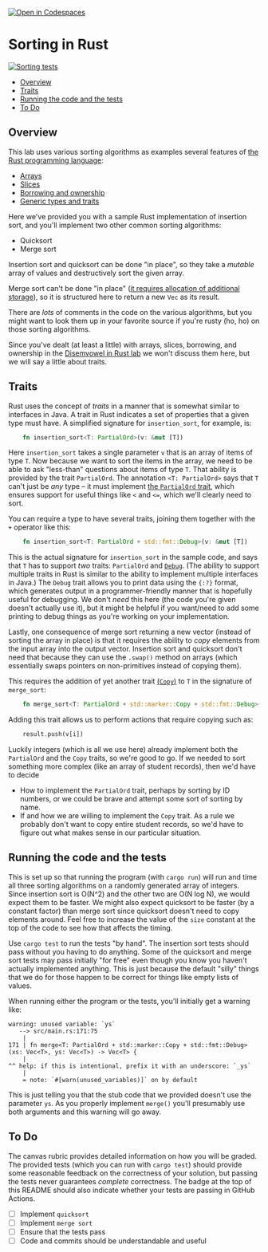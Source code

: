 [![Open in Codespaces](https://classroom.github.com/assets/launch-codespace-9f69c29eadd1a2efcce9672406de9a39573de1bdf5953fef360cfc2c3f7d7205.svg)](https://classroom.github.com/open-in-codespaces?assignment_repo_id=9366250)
# Sorting in Rust <!-- omit in toc -->

[![Sorting tests](../../workflows/sorting-tests/badge.svg)](../../actions?query=workflow%3A"sorting-tests")

- [Overview](#overview)
- [Traits](#traits)
- [Running the code and the tests](#running-the-code-and-the-tests)
- [To Do](#to-do)

## Overview

This lab uses various sorting algorithms as examples several features
of [the Rust programming language](https://www.rust-lang.org/):

- [Arrays](https://doc.rust-lang.org/book/ch03-02-data-types.html#the-array-type)
- [Slices](https://doc.rust-lang.org/book/ch04-03-slices.html#other-slices)
- [Borrowing and ownership](https://doc.rust-lang.org/book/ch04-00-understanding-ownership.html)
- [Generic types and traits](https://doc.rust-lang.org/book/ch10-00-generics.html)

Here we've provided you with a sample Rust implementation of insertion sort, and
you'll implement two other common sorting algorithms:

- Quicksort
- Merge sort

Insertion sort and quicksort can be done "in place", so they take a
_mutable_ array of values and destructively sort the given array.

Merge sort can't be done "in place" ([it
requires allocation of additional storage](https://en.wikipedia.org/wiki/Merge_sort#Variants)),
so it is structured here to return a new `Vec` as its result.

There are _lots_ of comments in the code on the various algorithms, but
you might want to look them up in your favorite source if you're rusty
(ho, ho) on those sorting algorithms.

Since you've dealt (at least a little) with arrays, slices, borrowing,
and ownership in the
[Disemvowel in Rust lab](https://github.com/UMM-CSci-Systems/disemvowel-in-rust)
we won't discuss them here, but we will say a little about traits.

## Traits

Rust uses the concept of _traits_ in a manner that is somewhat similar
to interfaces in Java. A trait in Rust indicates a set of properties that
a given type must have. A simplified signature for `insertion_sort`, for
example, is:

```rust
    fn insertion_sort<T: PartialOrd>(v: &mut [T])
```

Here `insertion_sort` takes a single parameter `v` that is an array of items
of type `T`. Now because we want to sort the items in the array, we need to
be able to ask "less-than" questions about items of type `T`. That ability
is provided by the trait `PartialOrd`. The annotation `<T: PartialOrd>` says
that `T` can't just be _any_ type – it must implement
[the `PartialOrd` trait](https://doc.rust-lang.org/std/cmp/trait.PartialOrd.html),
which ensures support for useful things like `<` and `<=`, which we'll clearly
need to sort.

You can require a type to have several traits, joining them together with the
`+` operator like this:

```rust
    fn insertion_sort<T: PartialOrd + std::fmt::Debug>(v: &mut [T])
```

This is the actual signature for `insertion_sort` in the sample code, and says
that `T` has to support _two_ traits: `PartialOrd` and
[`Debug`](https://doc.rust-lang.org/std/fmt/trait.Debug.html). (The ability
to support multiple traits in Rust is similar to the ability to
implement multiple interfaces in Java.) The `Debug` trait allows you to
print data using the `{:?}` format, which generates output in a
programmer-friendly manner that is hopefully useful for debugging. We
don't _need_ this here (the code you're given doesn't actually use it),
but it might be helpful if you want/need to add some printing to debug
things as you're working on your implementation.

Lastly, one consequence of merge sort returning a new vector (instead of
sorting the array in place) is that it requires the ability to *copy*
elements from the input array into the output vector. Insertion sort and
quicksort don't need that because they can use the `.swap()` method on arrays
(which essentially swaps pointers on non-primitives instead of copying them).

This requires the addition of yet another trait [(`Copy`)](https://doc.rust-lang.org/std/marker/trait.Copy.html)
to `T` in the signature of `merge_sort`:

```rust
    fn merge_sort<T: PartialOrd + std::marker::Copy + std::fmt::Debug>(v: &[T]) -> Vec<T>
```

Adding this trait allows us to perform actions that require copying such as:

```rust
    result.push(v[i])
```

Luckily integers (which is all we use here) already implement both the
`PartialOrd` and the `Copy` traits, so we're good to go. If we needed to
sort something more complex (like an array of student records), then we'd
have to decide

- How to implement the `PartialOrd` trait, perhaps by sorting by ID
  numbers, or we could be brave and attempt some sort of sorting by
  name.
- If and how we are willing to implement the `Copy` trait. As a rule
  we probably don't want to copy entire student records, so we'd have
  to figure out what makes sense in our particular situation.

## Running the code and the tests

This is set up so that running the program (with `cargo run`) will run and
time all three sorting algorithms on a randomly generated array of integers.
Since insertion sort is O(N^2) and the other two are O(N log N), we would
expect them to be faster. We might also expect quicksort to be faster (by
a constant factor) than merge sort since quicksort doesn't need to copy
elements around. Feel free to increase the value of the `size` constant
at the top of the code to see how that affects the timing.

Use `cargo test` to run the tests "by hand". The insertion sort tests
should pass without you having to do anything. Some of the quicksort
and merge sort tests may pass initially "for free" even though you know
you haven't actually implemented anything. This is just because the
default "silly" things that we do for those happen to be correct for
things like empty lists of values.

When running either the program or the tests, you'll initially get a
warning like:

```text
warning: unused variable: `ys`
   --> src/main.rs:171:75
    |
171 | fn merge<T: PartialOrd + std::marker::Copy + std::fmt::Debug>(xs: Vec<T>, ys: Vec<T>) -> Vec<T> {
    |                                                                           ^^ help: if this is intentional, prefix it with an underscore: `_ys`
    |
    = note: `#[warn(unused_variables)]` on by default
```

This is just telling you that the stub code that we provided doesn't use the
parameter `ys`. As you properly implement `merge()` you'll presumably use
both arguments and this warning will go away.

## To Do

The canvas rubric provides detailed information on how you will be graded. The
provided tests (which you can run with `cargo test`) should provide some
reasonable feedback on the correctness of your solution, but passing the tests
never guarantees _complete_ correctness. The badge at the top of this README
should also indicate whether your tests are passing in GitHub Actions.

- [ ] Implement `quicksort`
- [ ] Implement `merge sort`
- [ ] Ensure that the tests pass
- [ ] Code and commits should be understandable and useful
